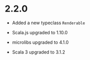 # 2.2.0

* Added a new typeclass `Renderable`

* Scala.js upgraded to 1.10.0
* microlibs upgraded to 4.1.0
* Scala 3 upgraded to 3.1.2

